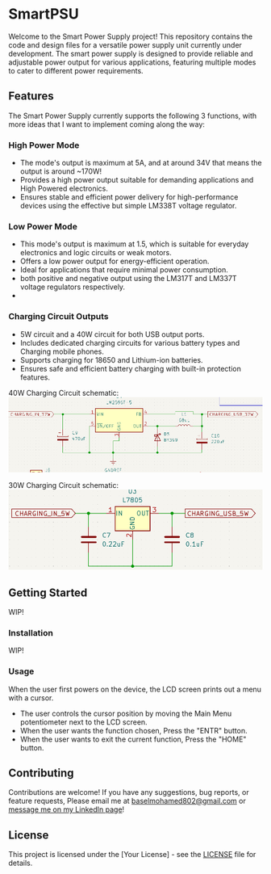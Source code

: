 # SmartPSU

Welcome to the Smart Power Supply project! This repository contains the code and design files for a versatile power supply unit currently under development. The smart power supply is designed to provide reliable and adjustable power output for various applications, featuring multiple modes to cater to different power requirements.

## Features

The Smart Power Supply currently supports the following 3 functions, with more ideas that I want to implement coming along the way:

### High Power Mode
- The mode's output is maximum at 5A, and at around 34V that means the output is around ~170W!
- Provides a high power output suitable for demanding applications and High Powered electronics.
- Ensures stable and efficient power delivery for high-performance devices using the effective but simple LM338T voltage regulator.

### Low Power Mode
- This mode's output is maximum at 1.5, which is suitable for everyday electronics and logic circuits or weak motors.
- Offers a low power output for energy-efficient operation.
- Ideal for applications that require minimal power consumption.
- both positive and negative output using the LM317T and LM337T voltage regulators respectively.
- 
### Charging Circuit Outputs
- 5W circuit and a 40W circuit for both USB output ports.
- Includes dedicated charging circuits for various battery types and Charging mobile phones.
- Supports charging for 18650 and Lithium-ion batteries.
- Ensures safe and efficient battery charging with built-in protection features.

40W Charging Circuit schematic:
![40W Charging Circuit](https://github.com/RattleBrattle/SmartPSU/blob/main/Images/Charging%20Circuits/40W%20Charging.png?raw=true)

30W Charging Circuit schematic:
![30W Charging Circuit](https://github.com/RattleBrattle/SmartPSU/blob/main/Images/Charging%20Circuits/5W%20Circuit.png?raw=true)

## Getting Started

WIP!

### Installation

WIP!

### Usage
When the user first powers on the device, the LCD screen prints out a menu with a cursor.
- The user controls the cursor position by moving the Main Menu potentiometer next to the LCD screen.
- When the user wants the function chosen, Press the "ENTR" button.
- When the user wants to exit the current function, Press the "HOME" button.

## Contributing

Contributions are welcome! If you have any suggestions, bug reports, or feature requests, Please email me at baselmohamed802@gmail.com or [message me on my LinkedIn page](www.linkedin.com/in/basel-sayed-b11534243)! 

## License

This project is licensed under the [Your License] - see the [LICENSE](LICENSE) file for details.
